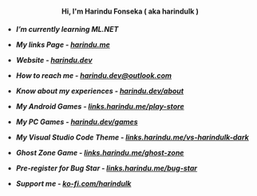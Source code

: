 <h4 align="center">Hi, I'm Harindu Fonseka ( aka harindulk )</h4>

<h5>
  
- I’m currently learning ML.NET

- My links Page - [harindu.me](https://harindu.me/)

- Website - [harindu.dev](https://www.harindu.dev)

- How to reach me - **harindu.dev@outlook.com**

- Know about my experiences - [harindu.dev/about](https://www.harindu.dev/About.html)

- My Android Games - [links.harindu.me/play-store](https://links.harindu.me/play-store)

- My PC Games - [harindu.dev/games](https://www.harindu.dev/games.html)

- My Visual Studio Code Theme - [links.harindu.me/vs-harindulk-dark](https://links.harindu.me/vs-harindulk-dark)

- Ghost Zone Game - [links.harindu.me/ghost-zone](https://links.harindu.me/ghost-zone)

- Pre-register for Bug Star - [links.harindu.me/bug-star](https://links.harindu.me/bug-star)

- Support me -  [ko-fi.com/harindulk](https://ko-fi.com/harindulk)
  
</h5>

